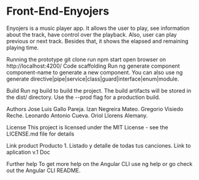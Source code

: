 # Front-End-Enyojers

Enyojers is a music player app. It allows the user to play, see information about the track, have control over the playback. Also, user can play previous or next track. Besides that, it shows the elapsed and remaining playing time.

Running the prototype
git clone 
run npm start
open browser on http://localhost:4200/
Code scaffolding
Run ng generate component component-name to generate a new component. You can also use ng generate directive|pipe|service|class|guard|interface|enum|module.

Build
Run ng build to build the project. The build artifacts will be stored in the dist/ directory. Use the --prod flag for a production build.

Authors
Jose Luis Gallo Pareja.
Izan Negreira Mateo.
Gregorio Visiedo Reche.
Leonardo Antonio Cueva.
Oriol Llorens Alemany.

License
This project is licensed under the MIT License - see the LICENSE.md file for details

Link product
Producto 1. Listado y detalle de todas tus canciones.
Link to aplication v.1
Doc 

Further help
To get more help on the Angular CLI use ng help or go check out the Angular CLI README.
